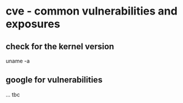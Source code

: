 # cve - common vulnerabilities and exposures

## check for the kernel version

uname -a

## google for vulnerabilities

... tbc
